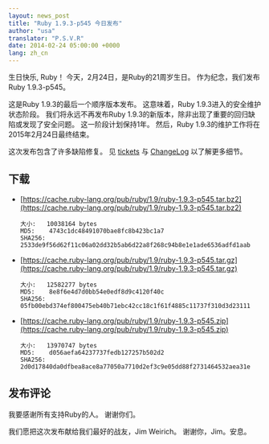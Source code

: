 ```yaml
---
layout: news_post
title: "Ruby 1.9.3-p545 今日发布"
author: "usa"
translator: "P.S.V.R"
date: 2014-02-24 05:00:00 +0000
lang: zh_cn
---
```


生日快乐, Ruby！
今天，2月24日，是Ruby的21周岁生日。
作为纪念，我们发布Ruby 1.9.3-p545。

这是Ruby 1.9.3的最后一个顺序版本发布。
这意味着，Ruby 1.9.3进入的安全维护状态阶段。
我们将永远不再发布Ruby 1.9.3的新版本，除非出现了重要的回归缺陷或发现了安全问题。
这一阶段计划保持1年。
然后，Ruby 1.9.3的维护工作将在2015年2月24日最终结束。

这次发布包含了许多缺陷修复。
见 [tickets](https://bugs.ruby-lang.org/projects/ruby-193/issues?set_filter=1&amp;status_id=5)
与 [ChangeLog](http://svn.ruby-lang.org/repos/ruby/tags/v1_9_3_545/ChangeLog)
以了解更多细节。

## 下载

* [https://cache.ruby-lang.org/pub/ruby/1.9/ruby-1.9.3-p545.tar.bz2](https://cache.ruby-lang.org/pub/ruby/1.9/ruby-1.9.3-p545.tar.bz2)

      大小:   10038164 bytes
      MD5:    4743c1dc48491070bae8fc8b423bc1a7
      SHA256: 2533de9f56d62f11c06a02dd32b5ab6d22a8f268c94b8e1e1ade6536adfd1aab

* [https://cache.ruby-lang.org/pub/ruby/1.9/ruby-1.9.3-p545.tar.gz](https://cache.ruby-lang.org/pub/ruby/1.9/ruby-1.9.3-p545.tar.gz)

      大小:   12582277 bytes
      MD5:    8e8f6e4d7d0bb54e0edf8d9c4120f40c
      SHA256: 05fb00ebd374ef800475eb40b71ebc42cc18c1f61f4885c11737f310d3d23111

* [https://cache.ruby-lang.org/pub/ruby/1.9/ruby-1.9.3-p545.zip](https://cache.ruby-lang.org/pub/ruby/1.9/ruby-1.9.3-p545.zip)

      大小:   13970747 bytes
      MD5:    d056aefa64237737fedb127257b502d2
      SHA256: 2d0d17840da0dfbea8ace8a77050a7710d2ef3c9e05dd88f2731464532aea31e

## 发布评论

我要感谢所有支持Ruby的人。
谢谢你们。

我们愿把这次发布献给我们最好的战友，Jim Weirich。
谢谢你，Jim。安息。
